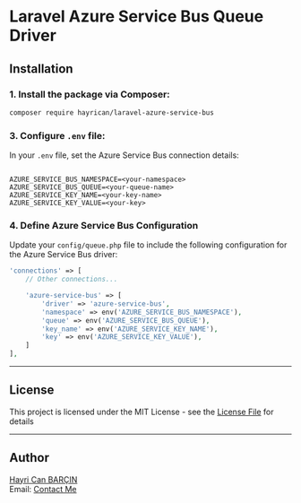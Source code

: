# Laravel Azure Service Bus Queue Driver

## Installation

### 1. Install the package via Composer:

```bash
composer require hayrican/laravel-azure-service-bus
```

### 3. Configure `.env` file:

In your `.env` file, set the Azure Service Bus connection details:

```env

AZURE_SERVICE_BUS_NAMESPACE=<your-namespace>
AZURE_SERVICE_BUS_QUEUE=<your-queue-name>
AZURE_SERVICE_KEY_NAME=<your-key-name>
AZURE_SERVICE_KEY_VALUE=<your-key>

```

### **4. Define Azure Service Bus Configuration**

Update your `config/queue.php` file to include the following configuration for the Azure Service Bus driver:

```php
'connections' => [
    // Other connections...

    'azure-service-bus' => [
        'driver' => 'azure-service-bus',
        'namespace' => env('AZURE_SERVICE_BUS_NAMESPACE'),
        'queue' => env('AZURE_SERVICE_BUS_QUEUE'),
        'key_name' => env('AZURE_SERVICE_KEY_NAME'),
        'key' => env('AZURE_SERVICE_KEY_VALUE'),
    ]
],
```

---

## License

This project is licensed under the MIT License - see the [License File](LICENSE) for details

---

## Author

[Hayri Can BARÇIN]  
Email: [Contact Me]

[Hayri Can BARÇIN]: <https://www.linkedin.com/in/hayricanbarcin/>
[Contact Me]: <mailto:hayricanbarcin@gmail.com>
